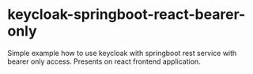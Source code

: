 # keycloak-springboot-react-bearer-only
Simple example how to use keycloak with springboot rest service with bearer only access. Presents on react frontend application.
